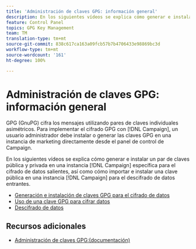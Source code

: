 ```yaml
---
title: 'Administración de claves GPG: información general'
description: En los siguientes vídeos se explica cómo generar e instalar un par de claves pública y privada en una instancia de Campaign específica para el cifrado de datos salientes, así como cómo importar e instalar una clave pública en una instancia de Campaign para el descifrado de datos entrantes.
feature: Control Panel
topics: GPG Key Management
team: TM
translation-type: tm+mt
source-git-commit: 838c617ca163a09fcb57b7b4706433e98869bc3d
workflow-type: tm+mt
source-wordcount: '161'
ht-degree: 100%

---
```



# Administración de claves GPG: información general

GPG (GnuPG) cifra los mensajes utilizando pares de claves individuales asimétricos. Para implementar el cifrado GPG con [!DNL Campaign], un usuario administrador debe instalar o generar las claves GPG en una instancia de marketing directamente desde el panel de control de Campaign.

En los siguientes vídeos se explica cómo generar e instalar un par de claves pública y privada en una instancia [!DNL Campaign] específica para el cifrado de datos salientes, así como cómo importar e instalar una clave pública en una instancia [!DNL Campaign] para el descifrado de datos entrantes.

* [Generación e instalación de claves GPG para el cifrado de datos](./generating-and-installing-gpg-keys-for-data-encryption.md)
* [Uso de una clave GPG para cifrar datos](./using-a-gpg-key-to-encrypt-data.md)
* [Descifrado de datos](./decrypting-data.md)

## Recursos adicionales

* [Administración de claves GPG:(documentación)](https://docs.adobe.com/content/help/es-ES/control-panel/using/instances-settings/gpg-keys-management.html)
